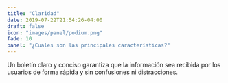 ```yaml
---
title: "Claridad"
date: 2019-07-22T21:54:26-04:00
draft: false
icon: "images/panel/podium.png"
fade: 10
panel: "¿Cuales son las principales características?"
---
```

Un boletín claro y conciso garantiza que la información sea recibida por los usuarios de forma rápida y sin confusiones ni distracciones.